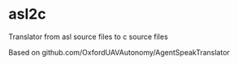 # asl2c
Translator from asl source files to c source files

Based on github.com/OxfordUAVAutonomy/AgentSpeakTranslator
